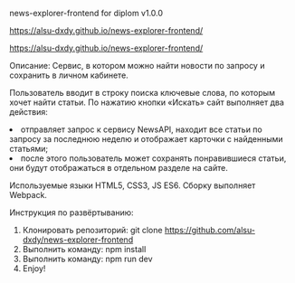 news-explorer-frontend for diplom
v1.0.0

https://alsu-dxdy.github.io/news-explorer-frontend/

https://alsu-dxdy.github.io/news-explorer-frontend/

Описание: Cервис, в котором можно найти новости по запросу и сохранить в личном кабинете.

Пользователь вводит в строку поиска ключевые слова, по которым хочет найти статьи. По нажатию кнопки «Искать» сайт выполняет два действия:

<li> отправляет запрос к сервису NewsAPI, находит все статьи по запросу за последнюю неделю и отображает карточки с найденными статьями;
<li> после этого пользователь может сохранять понравившиеся статьи, они будут отображаться в отдельном разделе на сайте.

Используемые языки HTML5, CSS3, JS ES6.
Сборку выполняет Webpack.

Инструкция по развёртыванию:
1) Клонировать репозиторий:
git clone https://github.com/alsu-dxdy/news-explorer-frontend
2) Выполнить команду:
npm install
3) Выполнить команду:
npm run dev
4) Enjoy!

